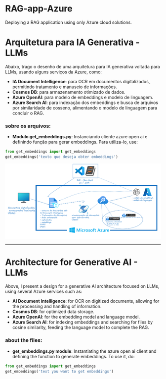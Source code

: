 # RAG-app-Azure
Deploying a RAG application using only Azure cloud solutions.

# Arquitetura para IA Generativa - LLMs

Abaixo, trago o desenho de uma arquitetura para IA generativa voltada para LLMs, usando alguns serviços da Azure, como:

- **IA Document Intelligence**: para OCR em documentos digitalizados, permitindo tratamento e manuseio de informações.
- **Cosmos DB**: para armazenamento otimizado de dados.
- **Azure OpenAI**: para modelo de embeddings e modelo de linguagem.
- **Azure Search AI**: para indexação dos embeddings e busca de arquivos por similaridade de cosseno, alimentando o modelo de linguagem para concluir o RAG.

### sobre os arquivos:
- **Modulo get_embeddings.py**: Instanciando cliente azure open ai e definindo função para gerar embeddings.
Para utiliza-lo, use:

```python
from get_embeddings import get_embeddings
get_embeddings('texto que deseja obter embeddings')
```


![gen-ai-architecture](gen-ai-azure-architecture.png)

---

# Architecture for Generative AI - LLMs

Above, I present a design for a generative AI architecture focused on LLMs, using several Azure services such as:

- **AI Document Intelligence**: for OCR on digitized documents, allowing for the processing and handling of information.
- **Cosmos DB**: for optimized data storage.
- **Azure OpenAI**: for the embedding model and language model.
- **Azure Search AI**: for indexing embeddings and searching for files by cosine similarity, feeding the language model to complete the RAG.

### about the files:
- **get_embeddings.py module**: Instantiating the azure open ai client and defining the function to generate embeddings.
To use it, do:

```python
from get_embeddings import get_embeddings
get_embeddings('text you want to get embeddings')
